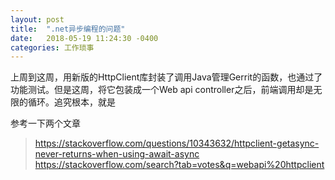 ```yaml
---
layout: post
title:  ".net异步编程的问题"
date:   2018-05-19 11:24:30 -0400
categories: 工作琐事
---
```


上周到这周，用新版的HttpClient库封装了调用Java管理Gerrit的函数，也通过了功能测试。但是这周，将它包装成一个Web api controller之后，前端调用却是无限的循环。追究根本，就是

参考一下两个文章

> https://stackoverflow.com/questions/10343632/httpclient-getasync-never-returns-when-using-await-async
> https://stackoverflow.com/search?tab=votes&q=webapi%20httpclient